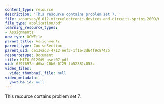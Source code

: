 ```yaml
---
content_type: resource
description: 'This resource contains problem set 7. '
file: /courses/6-012-microelectronic-devices-and-circuits-spring-2009/6597697ad6ba20b60729fb52889c053c_MIT6_012S09_pset07.pdf
file_type: application/pdf
learning_resource_types:
- Assignments
ocw_type: OCWFile
parent_title: Assignments
parent_type: CourseSection
parent_uid: ce136ad3-4712-eef3-1f1e-3d64f9c87425
resourcetype: Document
title: MIT6_012S09_pset07.pdf
uid: 6597697a-d6ba-20b6-0729-fb52889c053c
video_files:
  video_thumbnail_file: null
video_metadata:
  youtube_id: null
---
```

This resource contains problem set 7. 

